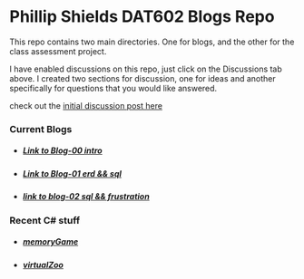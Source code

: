 # Phillip Shields DAT602 Blogs Repo

This repo contains two main directories. One for blogs, and the other for the class assessment project.

I have enabled discussions on this repo, just click on the Discussions tab above. I created two sections for discussion, one for ideas and another specifically for questions that you would like answered.

check out the [initial discussion post here](https://github.com/Phillip-D-Shields/dat602-repo/discussions)


### Current Blogs
- ##### [Link to Blog-00 intro](https://github.com/Phillip-D-Shields/dat602-repo/blob/master/blogs/blog-00.md)
- ##### [Link to Blog-01 erd && sql](https://github.com/Phillip-D-Shields/dat602-repo/blob/master/blogs/blog-01.md)
- ##### [link to blog-02 sql && frustration](https://github.com/Phillip-D-Shields/dat602-repo/blob/master/blogs/blog-02.md)

### Recent C# stuff
- ##### [memoryGame](https://github.com/Phillip-D-Shields/memoryGame)
- ##### [virtualZoo](https://github.com/Phillip-D-Shields/VirtualZooFinal)
